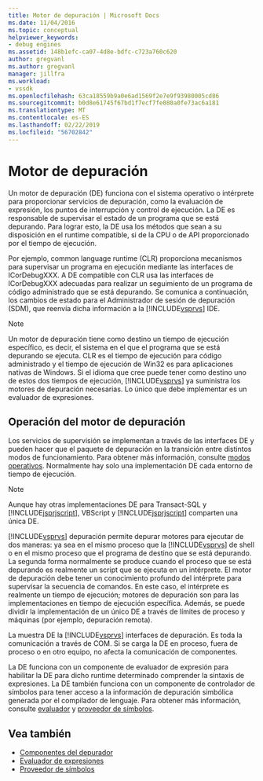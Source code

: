 ```yaml
---
title: Motor de depuración | Microsoft Docs
ms.date: 11/04/2016
ms.topic: conceptual
helpviewer_keywords:
- debug engines
ms.assetid: 148b1efc-ca07-4d8e-bdfc-c723a760c620
author: gregvanl
ms.author: gregvanl
manager: jillfra
ms.workload:
- vssdk
ms.openlocfilehash: 63ca18559b9a0e6ad1569f2e7e9f93980005cd86
ms.sourcegitcommit: b0d8e61745f67bd1f7ecf7fe080a0fe73ac6a181
ms.translationtype: MT
ms.contentlocale: es-ES
ms.lasthandoff: 02/22/2019
ms.locfileid: "56702842"
---
```

# <a name="debug-engine"></a>Motor de depuración
Un motor de depuración (DE) funciona con el sistema operativo o intérprete para proporcionar servicios de depuración, como la evaluación de expresión, los puntos de interrupción y control de ejecución. La DE es responsable de supervisar el estado de un programa que se está depurando. Para lograr esto, la DE usa los métodos que sean a su disposición en el runtime compatible, si de la CPU o de API proporcionado por el tiempo de ejecución.

 Por ejemplo, common language runtime (CLR) proporciona mecanismos para supervisar un programa en ejecución mediante las interfaces de ICorDebugXXX. A DE compatible con CLR usa las interfaces de ICorDebugXXX adecuadas para realizar un seguimiento de un programa de código administrado que se está depurando. Se comunica a continuación, los cambios de estado para el Administrador de sesión de depuración (SDM), que reenvía dicha información a la [!INCLUDE[vsprvs](../../code-quality/includes/vsprvs_md.md)] IDE.

> [!NOTE]
>  Un motor de depuración tiene como destino un tiempo de ejecución específico, es decir, el sistema en el que el programa que se está depurando se ejecuta. CLR es el tiempo de ejecución para código administrado y el tiempo de ejecución de Win32 es para aplicaciones nativas de Windows. Si el idioma que cree puede tener como destino uno de estos dos tiempos de ejecución, [!INCLUDE[vsprvs](../../code-quality/includes/vsprvs_md.md)] ya suministra los motores de depuración necesarias. Lo único que debe implementar es un evaluador de expresiones.

## <a name="debug-engine-operation"></a>Operación del motor de depuración
 Los servicios de supervisión se implementan a través de las interfaces DE y pueden hacer que el paquete de depuración en la transición entre distintos modos de funcionamiento. Para obtener más información, consulte [modos operativos](../../extensibility/debugger/operational-modes.md). Normalmente hay solo una implementación DE cada entorno de tiempo de ejecución.

> [!NOTE]
>  Aunque hay otras implementaciones DE para Transact-SQL y [!INCLUDE[jsprjscript](../../debugger/debug-interface-access/includes/jsprjscript_md.md)], VBScript y [!INCLUDE[jsprjscript](../../debugger/debug-interface-access/includes/jsprjscript_md.md)] comparten una única DE.

 [!INCLUDE[vsprvs](../../code-quality/includes/vsprvs_md.md)] depuración permite depurar motores para ejecutar de dos maneras: ya sea en el mismo proceso que la [!INCLUDE[vsprvs](../../code-quality/includes/vsprvs_md.md)] de shell o en el mismo proceso que el programa de destino que se está depurando. La segunda forma normalmente se produce cuando el proceso que se está depurando es realmente un script que se ejecuta en un intérprete. El motor de depuración debe tener un conocimiento profundo del intérprete para supervisar la secuencia de comandos. En este caso, el intérprete es realmente un tiempo de ejecución; motores de depuración son para las implementaciones en tiempo de ejecución específica. Además, se puede dividir la implementación de un único DE a través de límites de proceso y máquinas (por ejemplo, depuración remota).

 La muestra DE la [!INCLUDE[vsprvs](../../code-quality/includes/vsprvs_md.md)] interfaces de depuración. Es toda la comunicación a través de COM. Si se carga la DE en proceso, fuera de proceso o en otro equipo, no afecta la comunicación de componentes.

 La DE funciona con un componente de evaluador de expresión para habilitar la DE para dicho runtime determinado comprender la sintaxis de expresiones. La DE también funciona con un componente de controlador de símbolos para tener acceso a la información de depuración simbólica generada por el compilador de lenguaje. Para obtener más información, consulte [evaluador](../../extensibility/debugger/expression-evaluator.md) y [proveedor de símbolos](../../extensibility/debugger/symbol-provider.md).

## <a name="see-also"></a>Vea también
- [Componentes del depurador](../../extensibility/debugger/debugger-components.md)
- [Evaluador de expresiones](../../extensibility/debugger/expression-evaluator.md)
- [Proveedor de símbolos](../../extensibility/debugger/symbol-provider.md)